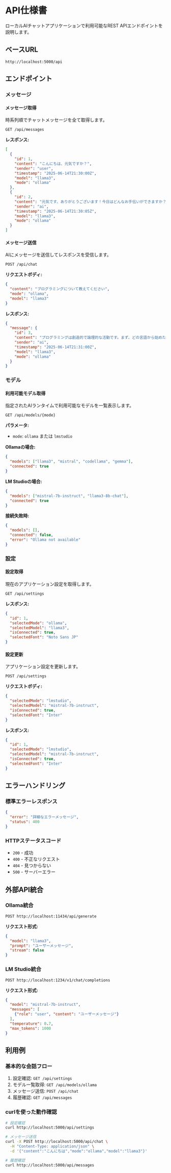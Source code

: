 # API仕様書

ローカルAIチャットアプリケーションで利用可能なREST APIエンドポイントを説明します。

## ベースURL
```
http://localhost:5000/api
```

## エンドポイント

### メッセージ

#### メッセージ取得
時系列順でチャットメッセージを全て取得します。

```http
GET /api/messages
```

**レスポンス:**
```json
[
  {
    "id": 1,
    "content": "こんにちは、元気ですか？",
    "sender": "user",
    "timestamp": "2025-06-14T21:30:00Z",
    "model": "llama3",
    "mode": "ollama"
  },
  {
    "id": 2,
    "content": "元気です、ありがとうございます！今日はどんなお手伝いができますか？",
    "sender": "ai",
    "timestamp": "2025-06-14T21:30:05Z",
    "model": "llama3",
    "mode": "ollama"
  }
]
```

#### メッセージ送信
AIにメッセージを送信してレスポンスを受信します。

```http
POST /api/chat
```

**リクエストボディ:**
```json
{
  "content": "プログラミングについて教えてください",
  "mode": "ollama",
  "model": "llama3"
}
```

**レスポンス:**
```json
{
  "message": {
    "id": 3,
    "content": "プログラミングは創造的で論理的な活動です。まず、どの言語から始めたいですか？",
    "sender": "ai",
    "timestamp": "2025-06-14T21:31:00Z",
    "model": "llama3",
    "mode": "ollama"
  }
}
```

### モデル

#### 利用可能モデル取得
指定されたAIランタイムで利用可能なモデルを一覧表示します。

```http
GET /api/models/{mode}
```

**パラメータ:**
- `mode`: `ollama` または `lmstudio`

**Ollamaの場合:**
```json
{
  "models": ["llama3", "mistral", "codellama", "gemma"],
  "connected": true
}
```

**LM Studioの場合:**
```json
{
  "models": ["mistral-7b-instruct", "llama3-8b-chat"],
  "connected": true
}
```

**接続失敗時:**
```json
{
  "models": [],
  "connected": false,
  "error": "Ollama not available"
}
```

### 設定

#### 設定取得
現在のアプリケーション設定を取得します。

```http
GET /api/settings
```

**レスポンス:**
```json
{
  "id": 1,
  "selectedMode": "ollama",
  "selectedModel": "llama3",
  "isConnected": true,
  "selectedFont": "Noto Sans JP"
}
```

#### 設定更新
アプリケーション設定を更新します。

```http
POST /api/settings
```

**リクエストボディ:**
```json
{
  "selectedMode": "lmstudio",
  "selectedModel": "mistral-7b-instruct",
  "isConnected": true,
  "selectedFont": "Inter"
}
```

**レスポンス:**
```json
{
  "id": 1,
  "selectedMode": "lmstudio",
  "selectedModel": "mistral-7b-instruct",
  "isConnected": true,
  "selectedFont": "Inter"
}
```

## エラーハンドリング

### 標準エラーレスポンス
```json
{
  "error": "詳細なエラーメッセージ",
  "status": 400
}
```

### HTTPステータスコード
- `200` - 成功
- `400` - 不正なリクエスト
- `404` - 見つからない
- `500` - サーバーエラー

## 外部API統合

### Ollama統合
```
POST http://localhost:11434/api/generate
```

**リクエスト形式:**
```json
{
  "model": "llama3",
  "prompt": "ユーザーメッセージ",
  "stream": false
}
```

### LM Studio統合
```
POST http://localhost:1234/v1/chat/completions
```

**リクエスト形式:**
```json
{
  "model": "mistral-7b-instruct",
  "messages": [
    {"role": "user", "content": "ユーザーメッセージ"}
  ],
  "temperature": 0.7,
  "max_tokens": 1000
}
```

## 利用例

### 基本的な会話フロー
1. 設定確認: `GET /api/settings`
2. モデル一覧取得: `GET /api/models/ollama`
3. メッセージ送信: `POST /api/chat`
4. 履歴確認: `GET /api/messages`

### curlを使った動作確認
```bash
# 設定確認
curl http://localhost:5000/api/settings

# メッセージ送信
curl -X POST http://localhost:5000/api/chat \
  -H "Content-Type: application/json" \
  -d '{"content":"こんにちは","mode":"ollama","model":"llama3"}'

# 履歴確認
curl http://localhost:5000/api/messages
```